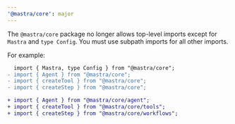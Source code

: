 ```yaml
---
'@mastra/core': major
---
```


The `@mastra/core` package no longer allows top-level imports except for `Mastra` and `type Config`. You must use subpath imports for all other imports.

For example:

```diff
  import { Mastra, type Config } from "@mastra/core";
- import { Agent } from "@mastra/core";
- import { createTool } from "@mastra/core";
- import { createStep } from "@mastra/core";

+ import { Agent } from "@mastra/core/agent";
+ import { createTool } from "@mastra/core/tools";
+ import { createStep } from "@mastra/core/workflows";
```
